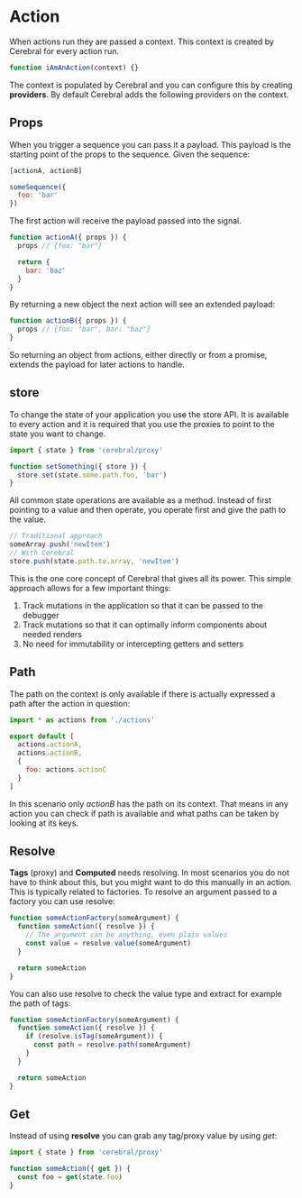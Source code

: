 # Action

When actions run they are passed a context. This context is created by Cerebral for every action run.

```js
function iAmAnAction(context) {}
```

The context is populated by Cerebral and you can configure this by creating **providers**. By default Cerebral adds the following providers on the context.

## Props

When you trigger a sequence you can pass it a payload. This payload is the starting point of the props to the sequence. Given the sequence:

```js
[actionA, actionB]
```

```js
someSequence({
  foo: 'bar'
})
```

The first action will receive the payload passed into the signal.

```js
function actionA({ props }) {
  props // {foo: "bar"}

  return {
    bar: 'baz'
  }
}
```

By returning a new object the next action will see an extended payload:

```js
function actionB({ props }) {
  props // {foo: "bar", bar: "baz"}
}
```

So returning an object from actions, either directly or from a promise, extends the payload for later actions to handle.

## store

To change the state of your application you use the store API. It is available to every action and it is required that you use the proxies to point to the state you want to change.

```js
import { state } from 'cerebral/proxy'

function setSomething({ store }) {
  store.set(state.some.path.foo, 'bar')
}
```

All common state operations are available as a method. Instead of first pointing to a value and then operate, you operate first and give the path to the value.

```js
// Traditional approach
someArray.push('newItem')
// With Cerebral
store.push(state.path.to.array, 'newItem')
```

This is the one core concept of Cerebral that gives all its power. This simple approach allows for a few important things:

1.  Track mutations in the application so that it can be passed to the debugger
2.  Track mutations so that it can optimally inform components about needed renders
3.  No need for immutability or intercepting getters and setters

## Path

The path on the context is only available if there is actually expressed a path after the action in question:

```js
import * as actions from './actions'

export default [
  actions.actionA,
  actions.actionB,
  {
    foo: actions.actionC
  }
]
```

In this scenario only *actionB* has the path on its context. That means in any action you can check if path is available and what paths can be taken by looking at its keys.

## Resolve

**Tags** (proxy) and **Computed** needs resolving. In most scenarios you do not have to think about this, but you might want to do this manually in an action. This is typically related to factories. To resolve an argument passed to a factory you can use resolve:

```js
function someActionFactory(someArgument) {
  function someAction({ resolve }) {
    // The argument can be anything, even plain values
    const value = resolve.value(someArgument)
  }

  return someAction
}
```

You can also use resolve to check the value type and extract for example the path of tags:

```js
function someActionFactory(someArgument) {
  function someAction({ resolve }) {
    if (resolve.isTag(someArgument)) {
      const path = resolve.path(someArgument)
    }
  }

  return someAction
}
```

## Get

Instead of using **resolve** you can grab any tag/proxy value by using *get*:

```js
import { state } from 'cerebral/proxy'

function someAction({ get }) {
  const foo = get(state.foo)
}
```